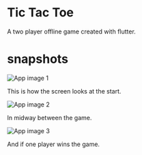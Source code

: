 # Tic Tac Toe

A two player offline game created with flutter.

# snapshots

![App image 1](https://drive.google.com/uc?export=view&id=10zIT6G8FZN53Dw3OoRLQgFBASDVcCE11)

This is how the screen looks at the start. 

![App image 2](https://drive.google.com/uc?export=view&id=10xvR7LEtjVC2alhXzrP5g5PDoth9JkGF)

In midway between the game.

![App image 3](https://drive.google.com/uc?export=view&id=10nOQE29uTZ6ccIVUnaVoFtuPJRsxv0G8)

And if one player wins the game.
